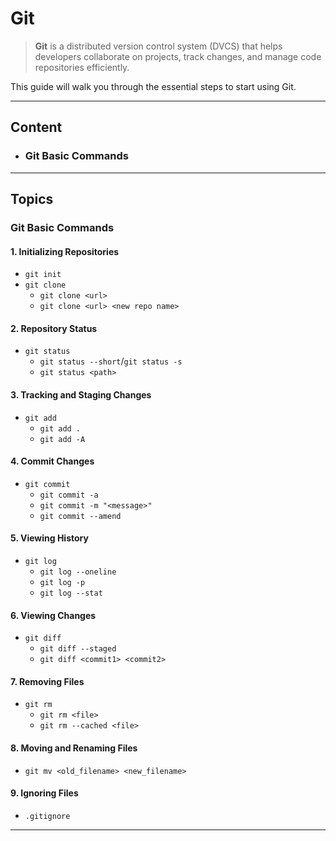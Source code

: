 # Git  

> **Git** is a distributed version control system (DVCS) that helps developers collaborate on projects, track changes, and manage code repositories efficiently. 

This guide will walk you through the essential steps to start using Git.

---

## **Content**  
- ### **Git Basic Commands**

---

## **Topics**

### **Git Basic Commands**

#### **1. Initializing Repositories**

- `git init`
- `git clone`
    - `git clone <url>`
    - `git clone <url> <new repo name>`

#### **2. Repository Status**

- `git status`
    - `git status --short`/`git status -s`
    - `git status <path>`

####  **3. Tracking and Staging Changes**

- `git add`
    - `git add .`
    - `git add -A`

#### **4. Commit Changes**

- `git commit`
    - `git commit -a`
    - `git commit -m "<message>"`
    - `git commit --amend`

#### **5. Viewing History**

- `git log`
    - `git log --oneline`
    - `git log -p`
    - `git log --stat`

#### **6. Viewing Changes**

- `git diff`
    - `git diff --staged`
    - `git diff <commit1> <commit2>`

#### **7. Removing Files**

- `git rm`
    - `git rm <file>`
    - `git rm --cached <file>`

#### **8. Moving and Renaming Files**

- `git mv <old_filename> <new_filename>`

#### **9. Ignoring Files**

- `.gitignore`

---